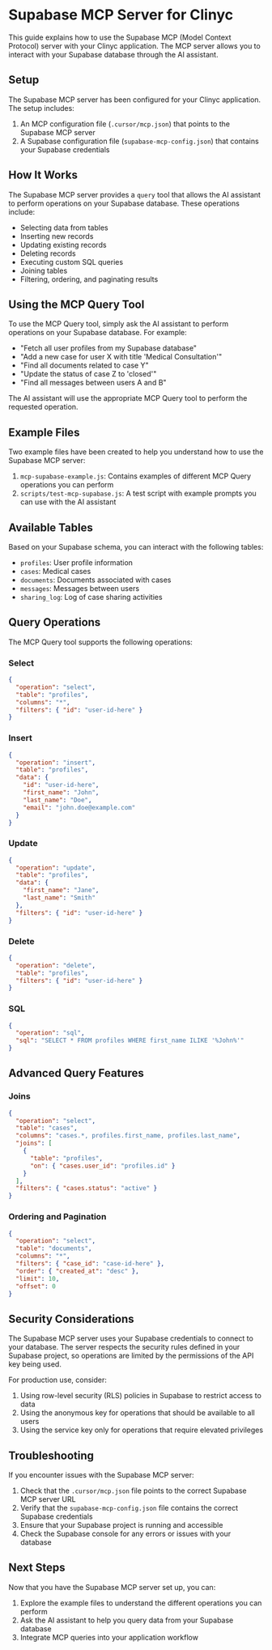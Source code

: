 # Supabase MCP Server for Clinyc

This guide explains how to use the Supabase MCP (Model Context Protocol) server with your Clinyc application. The MCP server allows you to interact with your Supabase database through the AI assistant.

## Setup

The Supabase MCP server has been configured for your Clinyc application. The setup includes:

1. An MCP configuration file (`.cursor/mcp.json`) that points to the Supabase MCP server
2. A Supabase configuration file (`supabase-mcp-config.json`) that contains your Supabase credentials

## How It Works

The Supabase MCP server provides a `query` tool that allows the AI assistant to perform operations on your Supabase database. These operations include:

- Selecting data from tables
- Inserting new records
- Updating existing records
- Deleting records
- Executing custom SQL queries
- Joining tables
- Filtering, ordering, and paginating results

## Using the MCP Query Tool

To use the MCP Query tool, simply ask the AI assistant to perform operations on your Supabase database. For example:

- "Fetch all user profiles from my Supabase database"
- "Add a new case for user X with title 'Medical Consultation'"
- "Find all documents related to case Y"
- "Update the status of case Z to 'closed'"
- "Find all messages between users A and B"

The AI assistant will use the appropriate MCP Query tool to perform the requested operation.

## Example Files

Two example files have been created to help you understand how to use the Supabase MCP server:

1. `mcp-supabase-example.js`: Contains examples of different MCP Query operations you can perform
2. `scripts/test-mcp-supabase.js`: A test script with example prompts you can use with the AI assistant

## Available Tables

Based on your Supabase schema, you can interact with the following tables:

- `profiles`: User profile information
- `cases`: Medical cases
- `documents`: Documents associated with cases
- `messages`: Messages between users
- `sharing_log`: Log of case sharing activities

## Query Operations

The MCP Query tool supports the following operations:

### Select

```json
{
  "operation": "select",
  "table": "profiles",
  "columns": "*",
  "filters": { "id": "user-id-here" }
}
```

### Insert

```json
{
  "operation": "insert",
  "table": "profiles",
  "data": {
    "id": "user-id-here",
    "first_name": "John",
    "last_name": "Doe",
    "email": "john.doe@example.com"
  }
}
```

### Update

```json
{
  "operation": "update",
  "table": "profiles",
  "data": {
    "first_name": "Jane",
    "last_name": "Smith"
  },
  "filters": { "id": "user-id-here" }
}
```

### Delete

```json
{
  "operation": "delete",
  "table": "profiles",
  "filters": { "id": "user-id-here" }
}
```

### SQL

```json
{
  "operation": "sql",
  "sql": "SELECT * FROM profiles WHERE first_name ILIKE '%John%'"
}
```

## Advanced Query Features

### Joins

```json
{
  "operation": "select",
  "table": "cases",
  "columns": "cases.*, profiles.first_name, profiles.last_name",
  "joins": [
    {
      "table": "profiles",
      "on": { "cases.user_id": "profiles.id" }
    }
  ],
  "filters": { "cases.status": "active" }
}
```

### Ordering and Pagination

```json
{
  "operation": "select",
  "table": "documents",
  "columns": "*",
  "filters": { "case_id": "case-id-here" },
  "order": { "created_at": "desc" },
  "limit": 10,
  "offset": 0
}
```

## Security Considerations

The Supabase MCP server uses your Supabase credentials to connect to your database. The server respects the security rules defined in your Supabase project, so operations are limited by the permissions of the API key being used.

For production use, consider:

1. Using row-level security (RLS) policies in Supabase to restrict access to data
2. Using the anonymous key for operations that should be available to all users
3. Using the service key only for operations that require elevated privileges

## Troubleshooting

If you encounter issues with the Supabase MCP server:

1. Check that the `.cursor/mcp.json` file points to the correct Supabase MCP server URL
2. Verify that the `supabase-mcp-config.json` file contains the correct Supabase credentials
3. Ensure that your Supabase project is running and accessible
4. Check the Supabase console for any errors or issues with your database

## Next Steps

Now that you have the Supabase MCP server set up, you can:

1. Explore the example files to understand the different operations you can perform
2. Ask the AI assistant to help you query data from your Supabase database
3. Integrate MCP queries into your application workflow
